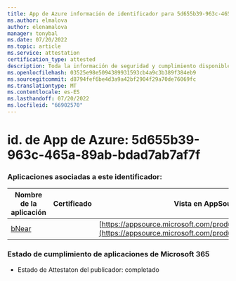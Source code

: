 ```yaml
---
title: App de Azure información de identificador para 5d655b39-963c-465a-89ab-bdad7ab7af7f
ms.author: elmalova
author: elenamalova
manager: tonybal
ms.date: 07/20/2022
ms.topic: article
ms.service: attestation
certification_type: attested
description: Toda la información de seguridad y cumplimiento disponible para 5d655b39-963c-465a-89ab-bdad7ab7af7f.
ms.openlocfilehash: 03525e98e5094389931593cb4a9c3b389f384eb9
ms.sourcegitcommit: d8794fef6be4d3a9a42bf2904f29a70de76069fc
ms.translationtype: MT
ms.contentlocale: es-ES
ms.lasthandoff: 07/20/2022
ms.locfileid: "66902570"
---
```

# <a name="azure-app-id-5d655b39-963c-465a-89ab-bdad7ab7af7f"></a>id. de App de Azure: 5d655b39-963c-465a-89ab-bdad7ab7af7f


### <a name="apps-associated-with-this-id"></a>Aplicaciones asociadas a este identificador:
| **Nombre de la aplicación** | **Certificado** | **Vista en AppSource** |
|--------------|---------------|-----------------------|
| [bNear](../forward/WA200004271.md) |  | [https://appsource.microsoft.com/product/office/WA200004271](https://appsource.microsoft.com/product/office/WA200004271) |

### <a name="microsoft-365-app-compliance-status"></a>Estado de cumplimiento de aplicaciones de Microsoft 365
- Estado de Attestaton del publicador: completado
